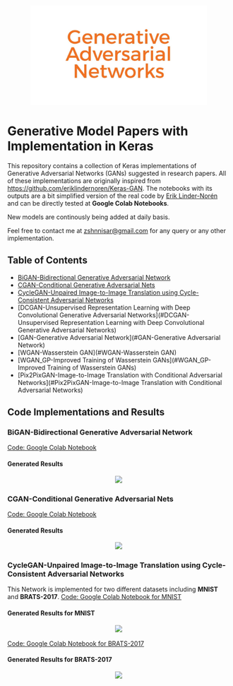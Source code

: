 <p align="center">
    <img src="ReadMe Images/GAN.jpg" width="400"\>
</p>

# **Generative Model Papers with Implementation in Keras**
This repository contains a collection of Keras implementations of Generative Adversarial Networks (GANs) suggested in research papers. 
All of these implementations are originally inspired from https://github.com/eriklindernoren/Keras-GAN. The notebooks with its outputs are a bit simplified version of the real code by [Erik Linder-Norén](https://github.com/eriklindernoren) and can be directly tested at **Google Colab Notebooks**.    

New models are continously being added at daily basis.

Feel free to contact me at zshnnisar@gmail.com for any query or any other implementation. 

## Table of Contents
  + [BiGAN-Bidirectional Generative Adversarial Network](#bigan-bidirectional-generative-adversarial-network)
  + [CGAN-Conditional Generative Adversarial Nets](#cgan-conditional-generative-adversarial-nets)
  + [CycleGAN-Unpaired Image-to-Image Translation using Cycle-Consistent Adversarial Networks](#cyclegan-unpaired-image-to-image-translation-using-cycle-consistent-adversarial-networks)
  + [DCGAN-Unsupervised Representation Learning with Deep Convolutional Generative Adversarial Networks](#DCGAN-Unsupervised   Representation Learning with Deep Convolutional Generative Adversarial Networks)
  + [GAN-Generative Adversarial Network](#GAN-Generative Adversarial Network)
  + [WGAN-Wasserstein GAN](#WGAN-Wasserstein GAN)
  + [WGAN_GP-Improved Training of Wasserstein GANs](#WGAN_GP-Improved Training of Wasserstein GANs)
  + [Pix2PixGAN-Image-to-Image Translation with Conditional Adversarial Networks](#Pix2PixGAN-Image-to-Image Translation with Conditional Adversarial Networks)
  
## **Code Implementations and Results**

### BiGAN-Bidirectional Generative Adversarial Network
[Code: Google Colab Notebook](https://github.com/zeeshannisar/Generative-Models-Papers-with-Implementation-in-Keras/blob/master/BiGAN-Bidirectional%20Generative%20Adversarial%20Network/BiGAN-Implemntation.ipynb)
#### Generated Results
<p align="center">
    <img src="BiGAN-Bidirectional Generative Adversarial Network/BiGAN-training-outputs.gif" width="640"\>
</p>

### CGAN-Conditional Generative Adversarial Nets
[Code: Google Colab Notebook](https://github.com/zeeshannisar/Generative-Models-Papers-with-Implementation-in-Keras/blob/master/CGAN-Conditional%20Generative%20Adversarial%20Nets/CGAN-Implementation.ipynb)
#### Generated Results
<p align="center">
    <img src="CGAN-Conditional Generative Adversarial Nets/CGAN-training-outputs.gif" width="640"\>
</p>

### CycleGAN-Unpaired Image-to-Image Translation using Cycle-Consistent Adversarial Networks
This Network is implemented for two different datasets including **MNIST** and **BRATS-2017**. 
[Code: Google Colab Notebook for MNIST](https://github.com/zeeshannisar/Generative-Models-Papers-with-Implementation-in-Keras/blob/master/CycleGAN-Unpaired%20Image-to-Image%20Translation%20using%20Cycle-Consistent%20Adversarial%20Networks/Implementations/CycleGAN-Implementation-MNIST.ipynb)
#### Generated Results for MNIST
<p align="center">
    <img src="CycleGAN-Unpaired Image-to-Image Translation using Cycle-Consistent Adversarial Networks/CycleGAN-MNIST-training-outputs.gif" width="640"\>
</p>

[Code: Google Colab Notebook for BRATS-2017](https://github.com/zeeshannisar/Generative-Models-Papers-with-Implementation-in-Keras/blob/master/CycleGAN-Unpaired%20Image-to-Image%20Translation%20using%20Cycle-Consistent%20Adversarial%20Networks/Implementations/CycleGAN-Implementation-BRATS-infected2normal.ipynb)
#### Generated Results for BRATS-2017
<p align="center">
    <img src="https://github.com/zeeshannisar/Research-Paper-Contribution/blob/master/Cascaded%20Model/BRATS%20Data/outputs/output-step%231.png">
</p>
